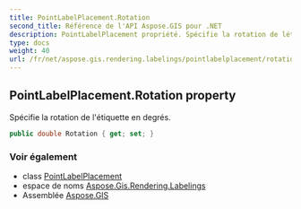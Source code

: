 ```yaml
---
title: PointLabelPlacement.Rotation
second_title: Référence de l'API Aspose.GIS pour .NET
description: PointLabelPlacement propriété. Spécifie la rotation de létiquette en degrés.
type: docs
weight: 40
url: /fr/net/aspose.gis.rendering.labelings/pointlabelplacement/rotation/
---
```

## PointLabelPlacement.Rotation property

Spécifie la rotation de l'étiquette en degrés.

```csharp
public double Rotation { get; set; }
```

### Voir également

* class [PointLabelPlacement](../)
* espace de noms [Aspose.Gis.Rendering.Labelings](../../pointlabelplacement/)
* Assemblée [Aspose.GIS](../../../)


